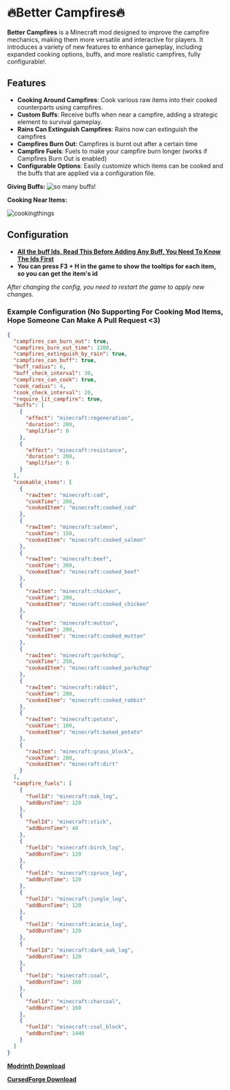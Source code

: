 🔥Better Campfires🔥
====================

**Better Campfires** is a Minecraft mod designed to improve the campfire mechanics, making them more versatile and interactive for players. It introduces a variety of new features to enhance gameplay, including expanded cooking options, buffs, and more realistic campfires, fully configurable!.

Features
--------

*   **Cooking Around Campfires**: Cook various raw items into their cooked counterparts using campfires.
*   **Custom Buffs**: Receive buffs when near a campfire, adding a strategic element to survival gameplay.
*   **Rains Can Extinguish Campfires**: Rains now can extinguish the campfires
*   **Campfires Burn Out**: Campfires is burnt out after a certain time
*   **Campfire Fuels**: Fuels to make your campfire burn longer (works if Campfires Burn Out is enabled)
*   **Configurable Options**: Easily customize which items can be cooked and the buffs that are applied via a configuration file.

**Giving Buffs:** ![so many buffs!](https://cdn.modrinth.com/data/cached_images/b7cfa027825e822d804c57a6d1d44ad21bdf8978.png)

**Cooking Near Items:**

![cookingthings](https://i.giphy.com/media/v1.Y2lkPTc5MGI3NjExeHRqaTM2MGdoZjBwbGU5ZmlxN3U1MzFndWR4bWZnYjA0ZzJya2J4ZiZlcD12MV9pbnRlcm5hbF9naWZfYnlfaWQmY3Q9Zw/SUFaZLbzaZLWEseMdq/giphy-downsized-large.gif)

Configuration
-------------

*   **[All the buff Ids, Read This Before Adding Any Buff, You Need To Know The Ids First](https://minecraft.fandom.com/wiki/Effect)**
*   **You can press F3 + H in the game to show the tooltips for each item, so you can get the item's id**

_After changing the config, you need to restart the game to apply new changes._

### Example Configuration (No Supporting For Cooking Mod Items, Hope Someone Can Make A Pull Request <3)

```json
{
  "campfires_can_burn_out": true,
  "campfires_burn_out_time": 1200,
  "campfires_extinguish_by_rain": true,
  "campfires_can_buff": true,
  "buff_radius": 6,
  "buff_check_interval": 30,
  "campfires_can_cook": true,
  "cook_radius": 4,
  "cook_check_interval": 20,
  "require_lit_campfire": true,
  "buffs": [
    {
      "effect": "minecraft:regeneration",
      "duration": 200,
      "amplifier": 0
    },
    {
      "effect": "minecraft:resistance",
      "duration": 200,
      "amplifier": 0
    }
  ],
  "cookable_items": [
    {
      "rawItem": "minecraft:cod",
      "cookTime": 200,
      "cookedItem": "minecraft:cooked_cod"
    },
    {
      "rawItem": "minecraft:salmon",
      "cookTime": 150,
      "cookedItem": "minecraft:cooked_salmon"
    },
    {
      "rawItem": "minecraft:beef",
      "cookTime": 300,
      "cookedItem": "minecraft:cooked_beef"
    },
    {
      "rawItem": "minecraft:chicken",
      "cookTime": 200,
      "cookedItem": "minecraft:cooked_chicken"
    },
    {
      "rawItem": "minecraft:mutton",
      "cookTime": 200,
      "cookedItem": "minecraft:cooked_mutton"
    },
    {
      "rawItem": "minecraft:porkchop",
      "cookTime": 250,
      "cookedItem": "minecraft:cooked_porkchop"
    },
    {
      "rawItem": "minecraft:rabbit",
      "cookTime": 200,
      "cookedItem": "minecraft:cooked_rabbit"
    },
    {
      "rawItem": "minecraft:potato",
      "cookTime": 100,
      "cookedItem": "minecraft:baked_potato"
    },
    {
      "rawItem": "minecraft:grass_block",
      "cookTime": 200,
      "cookedItem": "minecraft:dirt"
    }
  ],
  "campfire_fuels": [
    {
      "fuelId": "minecraft:oak_log",
      "addBurnTime": 120
    },
    {
      "fuelId": "minecraft:stick",
      "addBurnTime": 40
    },
    {
      "fuelId": "minecraft:birch_log",
      "addBurnTime": 120
    },
    {
      "fuelId": "minecraft:spruce_log",
      "addBurnTime": 120
    },
    {
      "fuelId": "minecraft:jungle_log",
      "addBurnTime": 120
    },
    {
      "fuelId": "minecraft:acacia_log",
      "addBurnTime": 120
    },
    {
      "fuelId": "minecraft:dark_oak_log",
      "addBurnTime": 120
    },
    {
      "fuelId": "minecraft:coal",
      "addBurnTime": 160
    },
    {
      "fuelId": "minecraft:charcoal",
      "addBurnTime": 160
    },
    {
      "fuelId": "minecraft:coal_block",
      "addBurnTime": 1440
    }
  ]
}
```
**[Modrinth Download](https://modrinth.com/mod/better-campfires)**

**[CursedForge Download](https://www.curseforge.com/minecraft/mc-mods/better-campfires)**
